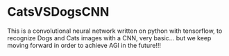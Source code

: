 # CatsVSDogsCNN
This is a convolutional neural network written on python with tensorflow, to recognize Dogs and Cats images with a CNN, very basic... but we keep moving forward in order to achieve AGI in the future!!!
